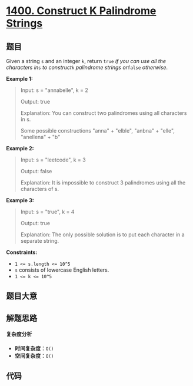 # [1400. Construct K Palindrome Strings](https://leetcode.com/problems/construct-k-palindrome-strings/)

## 题目

Given a string `s` and an integer `k`, return `true` _if you can use all the
characters in_`s` _to construct_`k` _palindrome strings or_`false`
_otherwise_.

**Example 1:**

> Input: s = "annabelle", k = 2
>
> Output: true
>
> Explanation: You can construct two palindromes using all characters in s.
>
> Some possible constructions "anna" + "elble", "anbna" + "elle", "anellena" + "b"

**Example 2:**

> Input: s = "leetcode", k = 3
>
> Output: false
>
> Explanation: It is impossible to construct 3 palindromes using all the characters of s.

**Example 3:**

> Input: s = "true", k = 4
>
> Output: true
>
> Explanation: The only possible solution is to put each character in a separate string.

**Constraints:**

- `1 <= s.length <= 10^5`
- `s` consists of lowercase English letters.
- `1 <= k <= 10^5`

## 题目大意

## 解题思路

#### 复杂度分析

- **时间复杂度**：`O()`
- **空间复杂度**：`O()`

## 代码

```javascript

```

